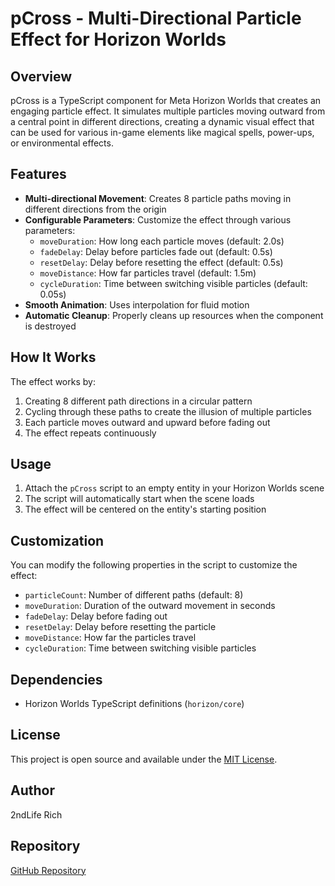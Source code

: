 # pCross - Multi-Directional Particle Effect for Horizon Worlds

## Overview
pCross is a TypeScript component for Meta Horizon Worlds that creates an engaging particle effect. It simulates multiple particles moving outward from a central point in different directions, creating a dynamic visual effect that can be used for various in-game elements like magical spells, power-ups, or environmental effects.

## Features

- **Multi-directional Movement**: Creates 8 particle paths moving in different directions from the origin
- **Configurable Parameters**: Customize the effect through various parameters:
  - `moveDuration`: How long each particle moves (default: 2.0s)
  - `fadeDelay`: Delay before particles fade out (default: 0.5s)
  - `resetDelay`: Delay before resetting the effect (default: 0.5s)
  - `moveDistance`: How far particles travel (default: 1.5m)
  - `cycleDuration`: Time between switching visible particles (default: 0.05s)
- **Smooth Animation**: Uses interpolation for fluid motion
- **Automatic Cleanup**: Properly cleans up resources when the component is destroyed

## How It Works

The effect works by:
1. Creating 8 different path directions in a circular pattern
2. Cycling through these paths to create the illusion of multiple particles
3. Each particle moves outward and upward before fading out
4. The effect repeats continuously

## Usage

1. Attach the `pCross` script to an empty entity in your Horizon Worlds scene
2. The script will automatically start when the scene loads
3. The effect will be centered on the entity's starting position

## Customization

You can modify the following properties in the script to customize the effect:

- `particleCount`: Number of different paths (default: 8)
- `moveDuration`: Duration of the outward movement in seconds
- `fadeDelay`: Delay before fading out
- `resetDelay`: Delay before resetting the particle
- `moveDistance`: How far the particles travel
- `cycleDuration`: Time between switching visible particles

## Dependencies

- Horizon Worlds TypeScript definitions (`horizon/core`)

## License

This project is open source and available under the [MIT License](LICENSE).

## Author

2ndLife Rich

## Repository

[GitHub Repository](https://github.com/2ndliferich/pCross)

